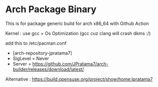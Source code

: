 # Arch Package Binary

This is for package generic build for arch x86_64 with Github Action


Kernel : use gcc + Os Optimization (gcc cuz clang will crash dkms :/)

add this to /etc/pacman.conf

- [arch-repository-jpratama7]
- SigLevel = Never
- Server = https://github.com/JPratama7/arch-builder/releases/download/latest/

Alternative :
https://build.opensuse.org/project/show/home:jpratama7
